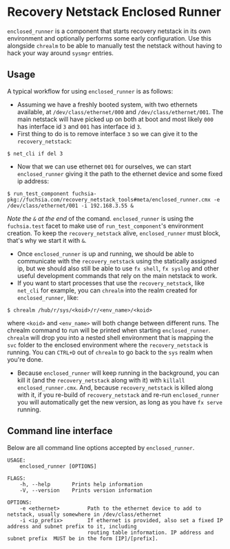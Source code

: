 # Recovery Netstack Enclosed Runner

`enclosed_runner` is a component that starts recovery netstack in its own environment and
optionally performs some early configuration.
Use this alongside `chrealm` to be able to manually test the netstack without having to hack your
way around `sysmgr` entries.

## Usage

A typical workflow for using `enclosed_runner` is as follows:
* Assuming we have a freshly booted system, with two ethernets available, at
`/dev/class/ethernet/000` and `/dev/class/ethernet/001`. The main netstack will have picked up
on both at boot and most likely `000` has interface id `3` and `001` has interface id `3`.
* First thing to do is to remove interface `3` so we can give it to the `recovery_netstack`:
```
$ net_cli if del 3
```
* Now that we can use ethernet `001` for ourselves, we can start `enclosed_runner` giving it
the path to the ethernet device and some fixed ip address:
```
$ run_test_component fuchsia-pkg://fuchsia.com/recovery_netstack_tools#meta/enclosed_runner.cmx -e /dev/class/ethernet/001 -i 192.168.3.55 &
```
*Note the `&` at the end* of the comand. `enclosed_runner` is using the `fuchsia.test` facet to
make use of `run_test_component`'s environment creation. To keep the `recovery_netstack` alive,
`enclosed_runner` must block, that's why we start it with `&`.
* Once `enclosed_runner` is up and running, we should be able to communicate with the
`recovery_netstack` using the statically assigned ip, but we should also still be able to use
`fx shell`, `fx syslog` and other useful development commands that rely on the main netstack
to work.
* If you want to start processes that use the `recovery_netstack`, like `net_cli` for example,
you can `chrealm` into the realm created for `enclosed_runner`, like:
```
$ chrealm /hub/r/sys/<koid>/r/<env_name>/<koid>
```
where `<koid>` and `<env_name>` will both change between different runs. The chrealm command to run will be printed when starting `enclosed_runner`. `chrealm` will drop you into a nested shell
environment that is mapping the `svc` folder to the enclosed environment where the
`recovery_netstack` is running. You can `CTRL+D` out of `chrealm` to go back to the `sys` realm
when you're done.
* Because `enclosed_runner` will keep running in the background, you can kill it (and the
`recovery_netstack` along with it) with `killall enclosed_runner.cmx`. And, because
`recovery_netstack` is killed along with it, if you re-build of `recovery_netstack` and re-run
`enclosed_runner` you will automatically get the new version, as long as you have `fx serve`
running.


## Command line interface

Below are all command line options accepted by `enclosed_runner`.

```
USAGE:
    enclosed_runner [OPTIONS]

FLAGS:
    -h, --help       Prints help information
    -V, --version    Prints version information

OPTIONS:
    -e <ethernet>         Path to the ethernet device to add to netstack, usually somewhere in /dev/class/ethernet
    -i <ip_prefix>        If ethernet is provided, also set a fixed IP address and subnet prefix to it, including
                          routing table information. IP address and subnet prefix  MUST be in the form [IP]/[prefix].
```
